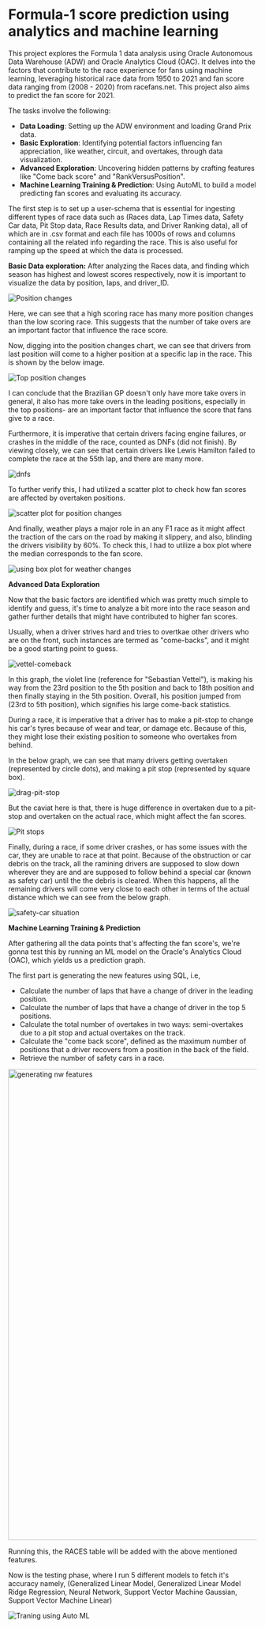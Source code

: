 # Formula-1 score prediction using analytics and machine learning

This project explores the Formula 1 data analysis using Oracle Autonomous Data Warehouse (ADW) and Oracle Analytics Cloud (OAC). It delves into the factors that contribute to the race experience for fans using machine learning, leveraging historical race data from 1950 to 2021 and fan score data ranging from (2008 - 2020) from racefans.net. This project also aims to predict the fan score for 2021.

The tasks involve the following:
- **Data Loading**: Setting up the ADW environment and loading Grand Prix data.
- **Basic Exploration**: Identifying potential factors influencing fan appreciation, like weather, circuit, and overtakes, through data visualization.
- **Advanced Exploration**: Uncovering hidden patterns by crafting features like "Come back score" and "RankVersusPosition".
- **Machine Learning Training & Prediction**: Using AutoML to build a model predicting fan scores and evaluating its accuracy.


The first step is to set up a user-schema that is essential for ingesting different types of race data such as (Races data, Lap Times data, Safety Car data, Pit Stop data, Race Results data, and Driver Ranking data), all of which are in .csv format and each file has 1000s of rows and columns containing all the related info regarding the race. This is also useful for ramping up the speed at which the data is processed.



**Basic Data exploration:**
After analyzing the Races data, and finding which season has highest and lowest scores respectively, now it is important to visualize the data by position, laps, and driver_ID.

![Position changes](https://github.com/pnsudhanva/Formula-1-score-prediction-using-analytics-and-machine-learning/assets/14261453/f68a5005-6024-4599-b1b9-c91b6806ae9a)


Here, we can see that a high scoring race has many more position changes than the low scoring race. This suggests that the number of take overs are an important factor that influence the race score.


Now, digging into the position changes chart, we can see that drivers from last position will come to a higher position at a specific lap in the race. This is shown by the below image.


![Top position changes](https://github.com/pnsudhanva/Formula-1-score-prediction-using-analytics-and-machine-learning/assets/14261453/c78ef6ae-dac4-40c5-a1f4-eebe8d516f14)


I can conclude that the Brazilian GP doesn't only have more take overs in general, it also has more take overs in the leading positions, especially in the top positions- are an important factor that influence the score that fans give to a race.


Furthermore, it is imperative that certain drivers facing engine failures, or crashes in the middle of the race, counted as DNFs (did not finish). By viewing closely, we can see that certain drivers like Lewis Hamilton failed to complete the race at the 55th lap, and there are many more.

![dnfs](https://github.com/pnsudhanva/Formula-1-score-prediction-using-analytics-and-machine-learning/assets/14261453/3ac666c2-42ec-4131-817a-02e786fe8bb4)


To further verify this, I had utilized a scatter plot to check how fan scores are affected by overtaken positions.


![scatter plot for position changes](https://github.com/pnsudhanva/Formula-1-score-prediction-using-analytics-and-machine-learning/assets/14261453/1cfcc206-216a-45ad-ad71-09ecc11f8292)


And finally, weather plays a major role in an any F1 race as it might affect the traction of the cars on the road by making it slippery, and also, blinding the drivers visibility by 60%. To check this, I had to utilize a box plot where the median corresponds to the fan score.

![using box plot for weather changes](https://github.com/pnsudhanva/Formula-1-score-prediction-using-analytics-and-machine-learning/assets/14261453/beb48966-b92b-4b06-b583-d6816e166d5e)


**Advanced Data Exploration**

Now that the basic factors are identified which was pretty much simple to identify and guess, it's time to analyze a bit more into the race season and gather further details that might have contributed to higher fan scores.

Usually, when a driver strives hard and tries to overtkae other drivers who are on the front, such instances are termed as "come-backs", and it might be a good starting point to guess.

![vettel-comeback](https://github.com/pnsudhanva/Formula-1-score-prediction-using-analytics-and-machine-learning/assets/14261453/fca87dc2-edb6-46dc-9ec6-55ab46e47791)

In this graph, the violet line (reference for "Sebastian Vettel"), is making his way from the 23rd position to the 5th position and back to 18th position and then finally staying in the 5th position. Overall, his position jumped from (23rd to 5th position), which signifies his large come-back statistics.


During a race, it is imperative that a driver has to make a pit-stop to change his car's tyres because of wear and tear, or damage etc. Because of this, they might lose their existing position to someone who overtakes from behind. 

In the below graph, we can see that many drivers getting overtaken (represented by circle dots), and making a pit stop (represented by square box).

![drag-pit-stop](https://github.com/pnsudhanva/Formula-1-score-prediction-using-analytics-and-machine-learning/assets/14261453/83a06199-7e37-4575-a53c-d80e6509e032)


But the caviat here is that, there is huge difference in overtaken due to a pit-stop and overtaken on the actual race, which might affect the fan scores.

![Pit stops](https://github.com/pnsudhanva/Formula-1-score-prediction-using-analytics-and-machine-learning/assets/14261453/83cb5456-3f6a-4b0a-9957-c13dd20e400f)


Finally, during a race, if some driver crashes, or has some issues with the car, they are unable to race at that point. Because of the obstruction or car debris on the track, all the ramining drivers are supposed to slow down wherever they are and are supposed to follow behind a special car (known as safety car) until the the debris is cleared. When this happens, all the remaining drivers will come very close to each other in terms of the actual distance which we can see from the below graph.

![safety-car situation](https://github.com/pnsudhanva/Formula-1-score-prediction-using-analytics-and-machine-learning/assets/14261453/43ceb69a-3257-434a-85f5-8d0c64796846)


**Machine Learning Training & Prediction**

After gathering all the data points that's affecting the fan score's, we're gonna test this by running an ML model on the Oracle's Analytics Cloud (OAC), which yields us a prediction graph.

The first part is generating the new features using SQL, i.e,
- Calculate the number of laps that have a change of driver in the leading position.
- Calculate the number of laps that have a change of driver in the top 5 positions.
- Calculate the total number of overtakes in two ways: semi-overtakes due to a pit stop and actual overtakes on the track.
- Calculate the "come back score", defined as the maximum number of positions that a driver recovers from a position in the back of the field.
- Retrieve the number of safety cars in a race.

<img width="953" alt="generating nw features" src="https://github.com/pnsudhanva/Formula-1-score-prediction-using-analytics-and-machine-learning/assets/14261453/49f0ab0a-7686-4774-89be-b25f3da8243d">

Running this, the RACES table will be added with the above mentioned features.

Now is the testing phase, where I run 5 different models to fetch it's accuracy namely, (Generalized Linear Model, Generalized Linear Model Ridge Regression, Neural Network, Support Vector Machine Gaussian, Support Vector Machine Linear)

![Traning using Auto ML](https://github.com/pnsudhanva/Formula-1-score-prediction-using-analytics-and-machine-learning/assets/14261453/b43a1ce6-23e5-44bb-b5bc-b5efaa718555)


